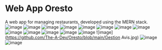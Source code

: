 # Web App Oresto
A web app for managing restaurants, developed using the MERN stack.
<br>
![image](https://github.com/The-A-Dev/Oresto/blob/main/insng.jpg)
![image](https://github.com/The-A-Dev/Oresto/blob/main/signup.jpg)
![image](https://github.com/The-A-Dev/Oresto/blob/main/sd.jpg)
![image](https://github.com/The-A-Dev/Oresto/blob/main/os.jpg)
![image](https://github.com/The-A-Dev/Oresto/blob/main/ok.jpg)
![image](https://github.com/The-A-Dev/Oresto/blob/main/men.jpg)
![image](https://github.com/The-A-Dev/Oresto/blob/main/ger1.jpg)
![image](https://github.com/The-A-Dev/Oresto/blob/main/ger.jpg)
![image](https://github.com/The-A-Dev/Oresto/blob/main/fda.jpg)
![image](https://github.com/The-A-Dev/Oresto/blob/main/dar.jpg)
![image](https://github.com/The-A-Dev/Oresto/blob/main/cmd.jpg)
![image](https://github.com/The-A-Dev/Oresto/blob/main/Reservation.jpg)
![image](https://github.com/The-A-Dev/Oresto/blob/main/Res.jpg)
![image](https://github.com/The-A-Dev/Oresto/blob/main/Gestion Avis.jpg)
![image](https://github.com/The-A-Dev/Oresto/blob/main/Admin.jpg)
![image](https://github.com/The-A-Dev/Oresto/blob/main/Comm.jpg)
